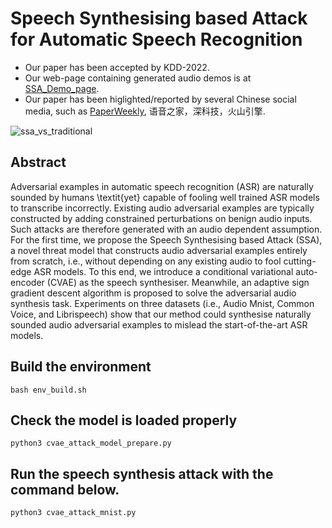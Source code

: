 # Speech Synthesising based Attack for Automatic Speech Recognition
- Our paper has been accepted by KDD-2022.
- Our web-page containing generated audio demos is at [SSA_Demo_page](https://sites.google.com/view/ssa-asr/home).
- Our paper has been higlighted/reported by several Chinese social media, such as [PaperWeekly]( https://mp.weixin.qq.com/s/qzesgFUIar3DXun0nkuq7Q), 语音之家，深科技，火山引擎.

![ssa_vs_traditional](https://github.com/xinghua-qu/SSA/assets/36146785/1ce7b3dd-93b0-4292-a3f4-1dba87457340)


## Abstract
Adversarial examples in automatic speech recognition (ASR) are naturally sounded by humans \textit{yet} capable of fooling well trained ASR models to transcribe incorrectly. Existing audio adversarial examples are typically constructed by adding constrained perturbations on benign audio inputs. Such attacks are therefore generated with an audio dependent assumption. For the first time, we propose the Speech Synthesising based Attack (SSA), a novel threat model that constructs audio adversarial examples entirely from scratch, i.e., without depending on any existing audio to fool cutting-edge ASR models. To this end, we introduce a conditional variational auto-encoder (CVAE) as the speech synthesiser. Meanwhile, an adaptive sign gradient descent algorithm is proposed to solve the adversarial audio synthesis task. Experiments on three datasets (i.e., Audio Mnist, Common Voice, and Librispeech) show that our method could synthesise naturally sounded audio adversarial examples to mislead the start-of-the-art ASR models. 

## Build the environment
```bash env_build.sh```
## Check the model is loaded properly
```python3 cvae_attack_model_prepare.py```
## Run the speech synthesis attack with the command below.
```python3 cvae_attack_mnist.py```
